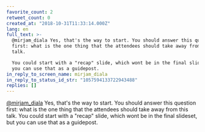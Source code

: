 ```yaml
---
favorite_count: 2
retweet_count: 0
created_at: "2018-10-31T11:33:14.000Z"
lang: en
full_text: >-
  @mirjam_diala Yes, that's the way to start. You should answer this question
  first: what is the one thing that the attendees should take away from this
  talk.

  You could start with a "recap" slide, which wont be in the final slideset, but
  you can use that as a guidepost.
in_reply_to_screen_name: mirjam_diala
in_reply_to_status_id_str: "1057594133722943488"
replies: []
---
```


[@mirjam_diala](https://twitter.com/mirjam_diala) Yes, that's the way to start.
You should answer this question first: what is the one thing that the attendees
should take away from this talk. You could start with a "recap" slide, which
wont be in the final slideset, but you can use that as a guidepost.
